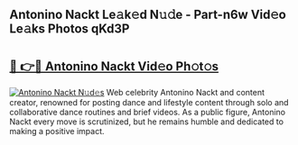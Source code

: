 ## Antonino Nackt Le𝚊k𝚎d N𝚞𝚍e - Part-n6w Vid𝚎o Le𝚊ks Photos qKd3P

# <h2><a href="http://fb8aza.evod.top/?m=Antonino+Nackt">🔗 👉🔴 Antonino Nackt Vid𝚎o Ph𝚘t𝚘s</a></h2>

[![Antonino Nackt N𝚞d𝚎s](https://i.imgur.com/8V9OHl7.gif)](http://fb8aza.evod.top/?m=Antonino+Nackt)
Web celebrity Antonino Nackt and content creator, renowned for posting dance and lifestyle content through solo and collaborative dance routines and brief videos. As a public figure, Antonino Nackt every move is scrutinized, but he remains humble and dedicated to making a positive impact. 
